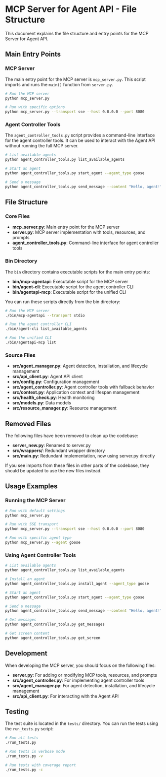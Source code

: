 # MCP Server for Agent API - File Structure

This document explains the file structure and entry points for the MCP Server for Agent API.

## Main Entry Points

### MCP Server

The main entry point for the MCP server is `mcp_server.py`. This script imports and runs the `main()` function from `server.py`.

```bash
# Run the MCP server
python mcp_server.py

# Run with specific options
python mcp_server.py --transport sse --host 0.0.0.0 --port 8080
```

### Agent Controller Tools

The `agent_controller_tools.py` script provides a command-line interface for the agent controller tools. It can be used to interact with the Agent API without running the full MCP server.

```bash
# List available agents
python agent_controller_tools.py list_available_agents

# Start an agent
python agent_controller_tools.py start_agent --agent_type goose

# Send a message
python agent_controller_tools.py send_message --content "Hello, agent!" --type user
```

## File Structure

### Core Files

- **mcp_server.py**: Main entry point for the MCP server
- **server.py**: MCP server implementation with tools, resources, and prompts
- **agent_controller_tools.py**: Command-line interface for agent controller tools

### Bin Directory

The `bin` directory contains executable scripts for the main entry points:

- **bin/mcp-agentapi**: Executable script for the MCP server
- **bin/agent-cli**: Executable script for the agent controller CLI
- **bin/agentapi-mcp**: Executable script for the unified CLI

You can run these scripts directly from the bin directory:

```bash
# Run the MCP server
./bin/mcp-agentapi --transport stdio

# Run the agent controller CLI
./bin/agent-cli list_available_agents

# Run the unified CLI
./bin/agentapi-mcp list
```

### Source Files

- **src/agent_manager.py**: Agent detection, installation, and lifecycle management
- **src/api_client.py**: Agent API client
- **src/config.py**: Configuration management
- **src/agent_controller.py**: Agent controller tools with fallback behavior
- **src/context.py**: Application context and lifespan management
- **src/health_check.py**: Health monitoring
- **src/models.py**: Data models
- **src/resource_manager.py**: Resource management

## Removed Files

The following files have been removed to clean up the codebase:

- **server_new.py**: Renamed to server.py
- **src/wrappers/**: Redundant wrapper directory
- **src/main.py**: Redundant implementation, now using server.py directly

If you see imports from these files in other parts of the codebase, they should be updated to use the new files instead.

## Usage Examples

### Running the MCP Server

```bash
# Run with default settings
python mcp_server.py

# Run with SSE transport
python mcp_server.py --transport sse --host 0.0.0.0 --port 8080

# Run with specific agent type
python mcp_server.py --agent goose
```

### Using Agent Controller Tools

```bash
# List available agents
python agent_controller_tools.py list_available_agents

# Install an agent
python agent_controller_tools.py install_agent --agent_type goose

# Start an agent
python agent_controller_tools.py start_agent --agent_type goose

# Send a message
python agent_controller_tools.py send_message --content "Hello, agent!" --type user

# Get messages
python agent_controller_tools.py get_messages

# Get screen content
python agent_controller_tools.py get_screen
```

## Development

When developing the MCP server, you should focus on the following files:

- **server.py**: For adding or modifying MCP tools, resources, and prompts
- **src/agent_controller.py**: For implementing agent controller tools
- **src/agent_manager.py**: For agent detection, installation, and lifecycle management
- **src/api_client.py**: For interacting with the Agent API

## Testing

The test suite is located in the `tests/` directory. You can run the tests using the `run_tests.py` script:

```bash
# Run all tests
./run_tests.py

# Run tests in verbose mode
./run_tests.py -v

# Run tests with coverage report
./run_tests.py -c
```
